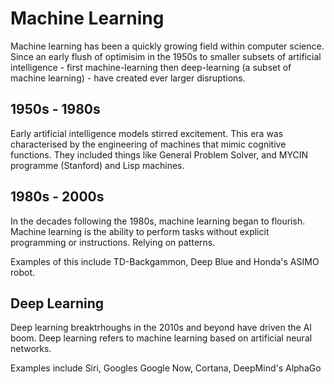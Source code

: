 # Machine Learning 

Machine learning has been a quickly growing field within computer science. Since an early flush of optimisim in the 1950s to smaller subsets of artificial intelligence - first machine-learning then deep-learning (a subset of machine learning) - have created ever larger disruptions. 

## 1950s - 1980s 

Early artificial intelligence models stirred excitement. This era was characterised by the engineering of machines that mimic cognitive functions. They included things like General Problem Solver, and MYCIN programme (Stanford) and Lisp machines. 

## 1980s - 2000s 

In the decades following the 1980s, machine learning began to flourish. Machine learning is the ability to perform tasks without explicit programming or instructions. Relying on patterns. 

Examples of this include TD-Backgammon, Deep Blue and Honda's ASIMO robot. 

## Deep Learning 

Deep learning breaktrhoughs in the 2010s and beyond have driven the AI boom. Deep learning refers to machine learning based on artificial neural networks. 

Examples include Siri, Googles Google Now, Cortana, DeepMind's AlphaGo

